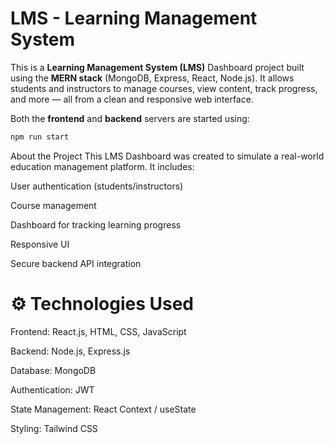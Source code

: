 # LMS - Learning Management System

This is a **Learning Management System (LMS)** Dashboard project built using the **MERN stack** (MongoDB, Express, React, Node.js). It allows students and instructors to manage courses, view content, track progress, and more — all from a clean and responsive web interface.

Both the **frontend** and **backend** servers are started using:

```bash
npm run start
```

About the Project
This LMS Dashboard was created to simulate a real-world education management platform. It includes:

User authentication (students/instructors)

Course management

Dashboard for tracking learning progress

Responsive UI

Secure backend API integration
  # ⚙️  Technologies Used
  
Frontend: React.js, HTML, CSS, JavaScript

Backend: Node.js, Express.js

Database: MongoDB

Authentication: JWT

State Management: React Context / useState

Styling: Tailwind CSS
